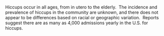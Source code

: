 Hiccups occur in all ages, from in utero to the elderly.  The incidence and prevalence of hiccups in the community are unknown, and there does not appear to be differences based on racial or geographic variation.  Reports suggest there are as many as 4,000 admissions yearly in the U.S. for hiccups.